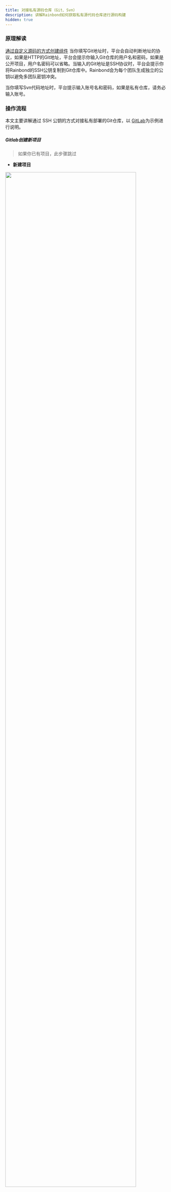 ```yaml
---
title: 对接私有源码仓库（Git、Svn）
description: 讲解Rainbond如何获取私有源代码仓库进行源码构建
hidden: true
---
```


### 原理解读
[通过自定义源码的方式创建组件](../../user-manual/app-creation/service_create/#从源码创建)
当你填写Git地址时，平台会自动判断地址的协议，如果是HTTP的Git地址，平台会提示你输入Git仓库的用户名和密码，如果是公开项目，用户名密码可以省略。当输入的Git地址是SSH协议时，平台会提示你将Rainbond的SSH公钥复制到Git仓库中。Rainbond会为每个团队生成独立的公钥以避免多团队密钥冲突。

当你填写Svn代码地址时，平台提示输入账号名和密码，如果是私有仓库，请务必输入账号。


### 操作流程

本文主要讲解通过 SSH 公钥的方式对接私有部署的Git仓库，以 [GitLab](https://gitlab.com/)为示例进行说明。

##### Gitlab创建新项目

> 如果你已有项目，此步骤跳过

- **新建项目**

<img src="https://static.goodrain.com/images/acp/docs/bestpractice/gitlab/git-create-project-01.png"  width="90%" />

- **填写项目名称**

<img src="https://static.goodrain.com/images/acp/docs/bestpractice/gitlab/git-create-project-02.png"  width="90%" />

- **创建示例代码**

<img src="https://static.goodrain.com/images/acp/docs/bestpractice/gitlab/git-create-project-03.png"  width="90%" />


> 切换到SSH地址后，需要记住项目的SSH地址，后续创建组件时需要用到，这里的地址是 `git@172.16.210.205:test/helloworld.git`


新建一个index.html 的文件，内容为 `hello world,hello goodrain!` 提交。

<img src="https://static.goodrain.com/images/acp/docs/bestpractice/gitlab/git-create-project-04.png"  width="90%" />

#### 配置SSH公钥对接私有仓库

##### 获取公钥

进入【创建组件】-【从源码创建】-【自定义源码】，将项目的SSh协议的地址复制到【Git仓库地址】栏中时，会提示【配置授权Key】连接，点开显示详细信息：

<img src="https://static.goodrain.com/images/docs/3.6/best-practice/ci-cd/ssh-01.gif" width="100%" />

##### 将公钥添加到Git仓库

- 切换到项目首页

<img src="https://static.goodrain.com/images/acp/docs/bestpractice/gitlab/git-add-ssh-key-01.png"  width="90%" />

- 添加SSH公钥

<img src="https://static.goodrain.com/images/acp/docs/bestpractice/gitlab/git-add-ssh-key-02.png"  width="90%" />

- SSH 公钥添加完成

<img src="https://static.goodrain.com/images/acp/docs/bestpractice/gitlab/git-add-ssh-key-03.png"  width="90%" />


#### 测试对接是否成功
通过私有仓库创建组件的方式来测试云帮能否通过SSH关于获取Git仓库中的代码。

- 创建组件
<img src="https://static.goodrain.com/images/docs/3.6/best-practice/ci-cd/ssh-02.png"  width="100%" />

- 能够识别语言，代表对接成功

<img src="https://static.goodrain.com/images/docs/3.6/best-practice/ci-cd/ssh-03.png"  width="75%" />

### 在Rainbond部署GitLab私有仓库服务

上文介绍的是对接现有GitLab的情况，如果你还没有Git仓库，Rainbond可以一键部署GitLab应用，下面主要介绍对接云帮上部署的GitLab

#### 创建GitLab应用

通过 【新建应用】-【应用市场】搜索到GitLab应用，选择需要的版本安装即可。

#### 配置GitLab

GitLab安装完成后，可以在组件的端口页面看到对外打开的端口号，如下图：

<img src="https://static.goodrain.com/images/docs/3.6/best-practice/ci-cd/ssh-04.png"  width="100%" />

- 端口号：组件内部监听的端口，本例中监听了`22`和`80`端口
- 访问地址：云帮映射的地址与端口，本例中 22端口映射的地址为`172.16.210.205`，端口为`20006` ，80端口地址为`	80.grea7fc4.zggk.48mt2.goodrain.org`，端口为`80`


- Rainbond为HTTP协议的组件端口默认分配一个访问域名
- Rainbond为非HTTP协议的组件端口默认分配一个访问地址和一个随机的映射端口，但端口映射与组件端口唯一对应，不会变化，因此本例的端口可能与你实际情况不一致。

#### 设置GitLab的HTTP和SSH地址

GitLab组件通过 `GITLAB_SSH_HOST` 和 `GITLAB_HOST` 环境变量来设置SSH和HTTP的地址，因此需要将这两个变量设置到GitLab组件中。

<img src="https://static.goodrain.com/images/docs/3.6/best-practice/ci-cd/ssh-05.png"  width="100%" />

> 设置环境变量后，需要重启GitLab组件。

#### 创建组件时Git地址中的端口配置
由于SSH协议使用的是非默认的22端口，因此在创建组件时，填写的Git地址也需要加上端口信息，格式如下：

```bash
# 默认地址
git@172.16.210.205:test/helloworld.git

# 修改为
git@172.16.210.205:20006/test/helloworld.git
```

